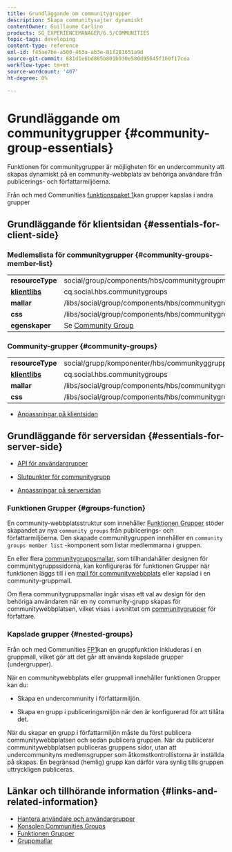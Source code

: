 ```yaml
---
title: Grundläggande om communitygrupper
description: Skapa communitysajter dynamiskt
contentOwner: Guillaume Carlino
products: SG_EXPERIENCEMANAGER/6.5/COMMUNITIES
topic-tags: developing
content-type: reference
exl-id: f45ae7be-a500-463a-ab3e-81f281651a9d
source-git-commit: 681d1e6bd885b801b930e580d95645f160f17cea
workflow-type: tm+mt
source-wordcount: '407'
ht-degree: 0%

---
```


# Grundläggande om communitygrupper  {#community-group-essentials}

Funktionen för communitygrupper är möjligheten för en undercommunity att skapas dynamiskt på en community-webbplats av behöriga användare från publicerings- och författarmiljöerna.

Från och med Communities [funktionspaket 1](deploy-communities.md#latestfeaturepack)kan grupper kapslas i andra grupper

## Grundläggande för klientsidan {#essentials-for-client-side}

### Medlemslista för communitygrupper {#community-groups-member-list}

<table>
 <tbody>
  <tr>
   <td> <strong>resourceType</strong></td>
   <td>social/group/components/hbs/communitygroupmedlemslist</td>
  </tr>
  <tr>
   <td> <a href="clientlibs.md"><strong>klientlibs</strong></a></td>
   <td>cq.social.hbs.communitygroups</td>
  </tr>
  <tr>
   <td> <strong>mallar</strong></td>
   <td> /libs/social/group/components/hbs/communitygroupmemberlist/communitygroupmemberlist.hbs<br /> </td>
  </tr>
  <tr>
   <td> <strong>css</strong></td>
   <td> /libs/social/group/components/hbs/communitygroupmemberlist/clientlibs/memberList.css</td>
  </tr>
  <tr>
   <td><strong>egenskaper</strong></td>
   <td>Se <a href="creating-groups.md">Community Group</a></td>
  </tr>
 </tbody>
</table>

### Community-grupper {#community-groups}

<table>
 <tbody>
  <tr>
   <td> <strong>resourceType</strong></td>
   <td>social/grupp/komponenter/hbs/communityggrupper</td>
  </tr>
  <tr>
   <td> <a href="clientlibs.md"><strong>klientlibs</strong></a></td>
   <td>cq.social.hbs.communitygroups</td>
  </tr>
  <tr>
   <td> <strong>mallar</strong></td>
   <td> /libs/social/group/components/hbs/communitygroups/communitygroups.hbs<br /> </td>
  </tr>
  <tr>
   <td> <strong>css</strong></td>
   <td> /libs/social/group/components/hbs/communitygroupmemberlist/clientlibs/communitygroups.css</td>
  </tr>
 </tbody>
</table>

* [Anpassningar på klientsidan](client-customize.md)

## Grundläggande för serversidan {#essentials-for-server-side}

* [API för användargrupper](https://developer.adobe.com/experience-manager/reference-materials/6-5/javadoc/com/adobe/cq/social/group/client/api/package-summary.html)

* [Slutpunkter för communitygrupp](https://developer.adobe.com/experience-manager/reference-materials/6-5/javadoc/com/adobe/cq/social/group/client/endpoints/package-summary.html)

* [Anpassningar på serversidan](server-customize.md)

### Funktionen Grupper {#groups-function}

En community-webbplatsstruktur som innehåller [Funktionen Grupper](functions.md#groups-function) stöder skapandet av nya `community groups` från publicerings- och författarmiljöerna. Den skapade communitygruppen innehåller en `community groups member list` -komponent som listar medlemmarna i gruppen.

En eller flera [communitygruppsmallar](tools-groups.md), som tillhandahåller designen för communitygruppssidorna, kan konfigureras för funktionen Grupper när funktionen läggs till i en [mall för communitywebbplats](sites.md) eller kapslad i en community-gruppmall.

Om flera communitygruppsmallar ingår visas ett val av design för den behöriga användaren när en ny community-grupp skapas för communitywebbplatsen, vilket visas i avsnittet om [communitygrupper](creating-groups.md) för författare.

### Kapslade grupper {#nested-groups}

Från och med Communities [FP1](deploy-communities.md#latestfeaturepack)kan en gruppfunktion inkluderas i en gruppmall, vilket gör att det går att använda kapslade grupper (undergrupper).

När en communitywebbplats eller gruppmall innehåller funktionen Grupper kan du:

* Skapa en undercommunity i författarmiljön.

* Skapa en grupp i publiceringsmiljön när den är konfigurerad för att tillåta det.

När du skapar en grupp i författarmiljön måste du först publicera communitywebbplatsen och sedan publicera gruppen. När du publicerar communitywebbplatsen publiceras gruppens sidor, utan att undercommunityns medlemsgrupper som åtkomstkontrollistorna är inställda på skapas. En begränsad (hemlig) grupp kan därför vara synlig tills gruppen uttryckligen publiceras.

## Länkar och tillhörande information {#links-and-related-information}

* [Hantera användare och användargrupper](users.md)
* [Konsolen Communities Groups](groups.md)
* [Funktionen Grupper](functions.md#groups-function)
* [Gruppmallar](tools-groups.md)
